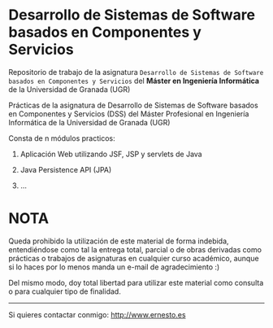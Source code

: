 Desarrollo de Sistemas de Software basados en Componentes y Servicios
=====================================================================

Repositorio de trabajo de la asignatura `Desarrollo de Sistemas de Software basados en Componentes y Servicios` del **Máster en Ingeniería Informática** de la Universidad de Granada (UGR) 


Prácticas de la asignatura de Desarrollo de Sistemas de Software basados en Componentes y Servicios (DSS) del Máster Profesional en Ingeniería Informática de la Universidad de Granada (UGR)

Consta de n módulos practicos:

1. Aplicación Web utilizando JSF, JSP y servlets de Java

2.  Java Persistence API (JPA)

3. ...

NOTA
====
Queda prohibido la utilización de este material de forma indebida, entendiéndose como tal la entrega total, parcial o de obras derivadas como prácticas o trabajos de asignaturas en cualquier curso académico, aunque si lo haces por lo menos manda un e-mail de agradecimiento :)

Del mismo modo, doy total libertad para utilizar este material como consulta o para cualquier tipo de finalidad.

---

Si quieres contactar conmigo: http://www.ernesto.es
